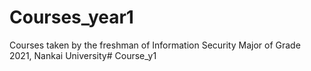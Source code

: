 # Courses_year1

Courses taken by the freshman of Information Security Major of Grade 2021, Nankai University# Course_y1
